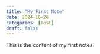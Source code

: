 ```yaml
---
title: "My First Note"
date: 2024-10-26
categories: [Test]
draft: false
---
```

This is the content of my first notes.